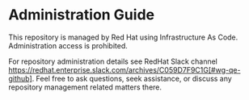 # Administration Guide

This repository is managed by Red Hat using Infrastructure As Code.
Administration access is prohibited.

For repository administration details see RedHat Slack channel https://redhat.enterprise.slack.com/archives/C059D7F9C1G[#wg-qe-github].
Feel free to ask questions, seek assistance, or discuss any repository management related matters there.
